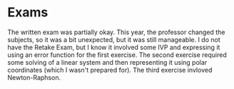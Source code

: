 # Exams

The written exam was partially okay. This year, the professor changed the subjects, so it was a bit unexpected, but it was still manageable. I do not have the Retake Exam, but I know it involved some IVP and expressing it using an error function for the first exercise. The second exercise required some solving of a linear system and then representing it using polar coordinates (which I wasn't prepared for). The third exercise invloved Newton-Raphson.

